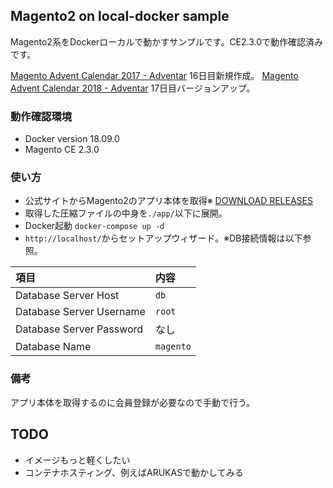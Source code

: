 ## Magento2 on local-docker sample
Magento2系をDockerローカルで動かすサンプルです。CE2.3.0で動作確認済みです。

[Magento Advent Calendar 2017 - Adventar](https://adventar.org/calendars/2349) 16日目新規作成。
[Magento Advent Calendar 2018 - Adventar](https://adventar.org/calendars/3176) 17日目バージョンアップ。

### 動作確認環境
- Docker version 18.09.0
- Magento CE 2.3.0

### 使い方
- 公式サイトからMagento2のアプリ本体を取得※ [DOWNLOAD RELEASES](https://magento.com/tech-resources/download)
- 取得した圧縮ファイルの中身を`./app/`以下に展開。
- Docker起動 `docker-compose up -d`
- `http://localhost/`からセットアップウィザード。※DB接続情報は以下参照。

| 項目 | 内容 |
|:--|:--|
| Database Server Host | `db` |
| Database Server Username | `root` |
| Database Server Password | なし |
| Database Name | `magento` |

### 備考
アプリ本体を取得するのに会員登録が必要なので手動で行う。

## TODO
- イメージもっと軽くしたい
- コンテナホスティング、例えばARUKASで動かしてみる